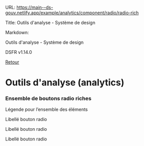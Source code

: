 URL:
https://main--ds-gouv.netlify.app/example/analytics/component/radio/radio-rich

Title:
Outils d'analyse - Système de design

Markdown:


Outils d'analyse - Système de design


DSFR v1.14.0


[Retour](../)


# Outils d'analyse (analytics)


### Ensemble de boutons radio riches


Légende pour l’ensemble des éléments


Libellé bouton radio


Libellé bouton radio


Libellé bouton radio